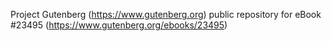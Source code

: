Project Gutenberg (https://www.gutenberg.org) public repository for eBook #23495 (https://www.gutenberg.org/ebooks/23495)

